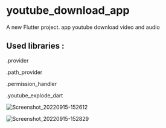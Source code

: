 # youtube_download_app

A new Flutter project.
app youtube download video and audio

## Used libraries : 

.provider

.path_provider

.permission_handler

.youtube_explode_dart


![Screenshot_20220915-152612](https://user-images.githubusercontent.com/80406227/190431352-01c380be-a56d-4ba5-944d-3a18575ba62b.jpg)


![Screenshot_20220915-152829](https://user-images.githubusercontent.com/80406227/190431476-95f42655-c499-4ce7-b63d-f2e3bc9be1c7.jpg)
